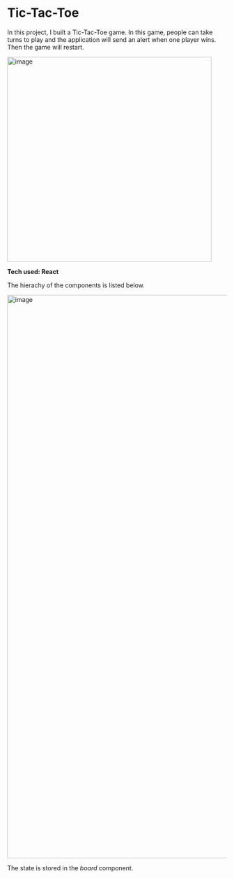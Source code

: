 # Tic-Tac-Toe

In this project, I built a Tic-Tac-Toe game. In this game, people can take turns to play and the application will send an alert when one player wins. Then the game will restart.

<img width="469" alt="image" src="https://user-images.githubusercontent.com/43141076/156960254-9251de4e-86db-41e6-9d1d-b1724515e5dc.png">


**Tech used: React**

The hierachy of the components is listed below.

<img width="1289" alt="image" src="https://user-images.githubusercontent.com/43141076/156960361-d536027b-df14-41c0-8f01-041ead7cb7b2.png">

The state is stored in the _board_ component.
